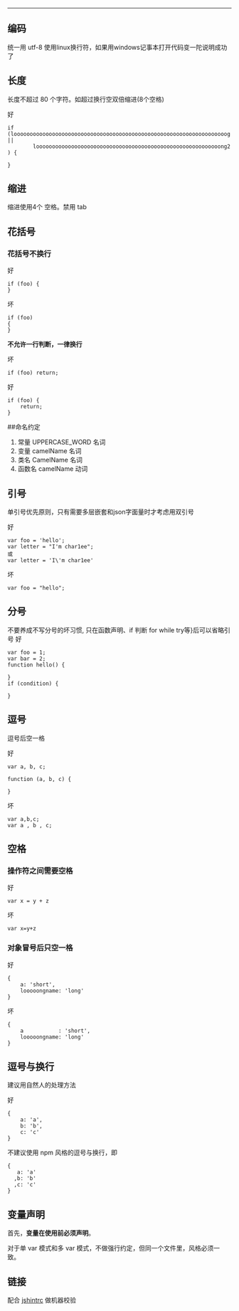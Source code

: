 ---
## 编码

统一用 utf-8
使用linux换行符，如果用windows记事本打开代码变一陀说明成功了

## 长度

长度不超过 80 个字符。如超过换行空双倍缩进(8个空格)

好
```
if (looooooooooooooooooooooooooooooooooooooooooooooooooooooooooooooooooog ||
        loooooooooooooooooooooooooooooooooooooooooooooooooooooooooong2
) {
    
}
```

## 缩进

缩进使用4个 空格。禁用 tab


## 花括号

### 花括号不换行

好

````
if (foo) {
}
````

坏

````
if (foo)
{
}
````

**不允许一行判断，一律换行**

坏

````
if (foo) return;
````
好
```
if (foo) {
    return;
}
```

##命名约定

1. 常量 UPPERCASE_WORD 名词
2. 变量 camelName 名词
3. 类名 CamelName 名词
4. 函数名 camelName 动词

## 引号
单引号优先原则，只有需要多层嵌套和json字面量时才考虑用双引号

好
```
var foo = 'hello';
var letter = "I'm char1ee";
或
var letter = 'I\'m char1ee'
```
坏
```
var foo = "hello";
```

## 分号
不要养成不写分号的坏习惯,
只在函数声明、if 判断 for while try等}后可以省略引号
好
```
var foo = 1;
var bar = 2;
function hello() {
  
}
if (condition) {
  
}
```
## 逗号

逗号后空一格

好

```
var a, b, c;

function (a, b, c) {

}
```
坏 
```
var a,b,c;
var a , b , c;
```

## 空格

### 操作符之间需要空格

好

````
var x = y + z
````

坏

````
var x=y+z
````

### 对象冒号后只空一格

好

````
{
    a: 'short',
    looooongname: 'long'
}
````

坏

````
{
    a           : 'short',
    looooongname: 'long'
}
````

## 逗号与换行

建议用自然人的处理方法

好
````
{
    a: 'a',
    b: 'b',
    c: 'c'
}
````

不建议使用 npm 风格的逗号与换行，即

````
{
   a: 'a'
  ,b: 'b'
  ,c: 'c'
}
````


## 变量声明

首先，**变量在使用前必须声明**。

对于单 var 模式和多 var 模式，不做强行约定，但同一个文件里，风格必须一致。

## 链接
配合 [jshintrc](https://github.com/char1ee/doc/blob/master/.jshintrc) 做机器校验
